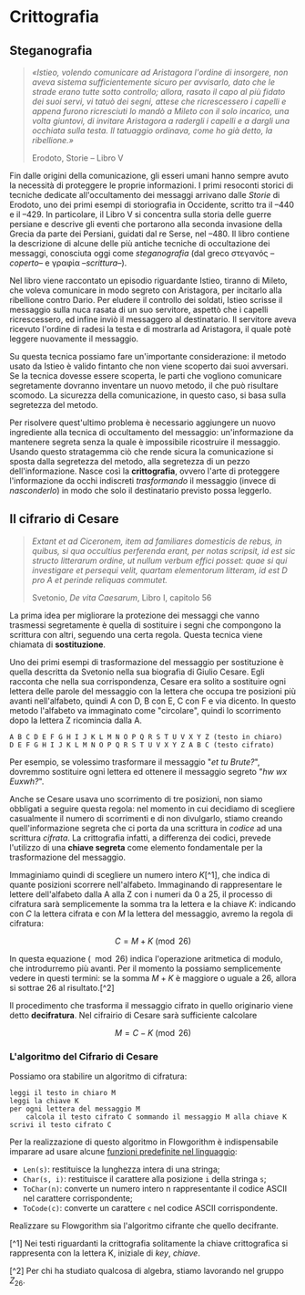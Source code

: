 # Crittografia

## Steganografia
>_«Istieo, volendo comunicare ad Aristagora l'ordine di insorgere, non aveva sistema sufficientemente sicuro per avvisarlo, dato che le strade erano tutte sotto controllo; allora, rasato il capo al più fidato dei suoi servi, vi tatuò dei segni, attese che ricrescessero i capelli e appena furono ricresciuti lo mandò a Mileto con il solo incarico, una volta giuntovi, di invitare Aristagora a radergli i capelli e a dargli una occhiata sulla testa. Il tatuaggio ordinava, come ho già detto, la ribellione.»_
> 
> Erodoto, Storie – Libro V

Fin dalle origini della comunicazione, gli esseri umani hanno sempre avuto la necessità di proteggere le proprie informazioni. I primi resoconti storici di tecniche dedicate all'occultamento dei messaggi arrivano dalle _Storie_ di Erodoto, uno dei primi esempi di storiografia in Occidente, scritto tra il –440 e il –429. In particolare, il Libro V si concentra sulla storia delle guerre persiane e descrive gli eventi che portarono alla seconda invasione della Grecia da parte dei Persiani, guidati dal re Serse, nel –480. Il libro contiene la descrizione di alcune delle più antiche tecniche di occultazione dei messaggi, conosciuta oggi come _steganografia_ (dal greco στεγανός –_coperto_– e γραφία –_scrittura_–).

Nel libro viene raccontato un episodio riguardante Istieo, tiranno di Mileto, che voleva comunicare in modo segreto con Aristagora, per incitarlo alla ribellione contro Dario. Per eludere il controllo dei soldati, Istieo scrisse il messaggio sulla nuca rasata di un suo servitore, aspettò che i capelli ricrescessero, ed infine inviò il messaggero al destinatario. Il servitore aveva ricevuto l'ordine di radesi la testa e di mostrarla ad Aristagora, il quale potè leggere nuovamente il messaggio.

Su questa tecnica possiamo fare un'importante considerazione: il metodo usato da Istieo è valido fintanto che non viene scoperto dai suoi avversari. Se la tecnica dovesse essere scoperta, le parti che vogliono comunicare segretamente dovranno inventare un nuovo metodo, il che può risultare scomodo. La sicurezza della comunicazione, in questo caso, si basa sulla segretezza del metodo. 

Per risolvere quest'ultimo problema è necessario aggiungere un nuovo ingrediente alla tecnica di occultamento del messaggio: un'informazione da mantenere segreta senza la quale è impossibile ricostruire il messaggio. Usando questo stratagemma ciò che rende sicura la comunicazione si sposta dalla segretezza del metodo, alla segretezza di un pezzo dell'informazione. Nasce così la **crittografia**, ovvero l'arte di proteggere l'informazione da occhi indiscreti _trasformando_ il messaggio (invece di _nasconderlo_) in modo che solo il destinatario previsto possa leggerlo.

## Il cifrario di Cesare

> _Extant et ad Ciceronem, item ad familiares domesticis de rebus, in quibus, si qua occultius perferenda erant, per notas scripsit, id est sic structo litterarum ordine, ut nullum verbum effici posset: quae si qui investigare et persequi velit, quartam elementorum litteram, id est D pro A et perinde reliquas commutet._
> 
> Svetonio, _De vita Caesarum_, Libro I, capitolo 56

La prima idea per migliorare la protezione dei messaggi che vanno trasmessi segretamente è quella di sostituire i segni che compongono la scrittura con altri, seguendo una certa regola. Questa tecnica viene chiamata di **sostituzione**.

Uno dei primi esempi di trasformazione del messaggio per sostituzione è quella descritta da Svetonio nella sua biografia di Giulio Cesare. Egli racconta che nella sua corrispondenza, Cesare era solito a sostituire ogni lettera delle parole del messaggio con la lettera che occupa tre posizioni più avanti nell'alfabeto, quindi A con D, B con E, C con F e via dicento. In questo metodo l'alfabeto va immaginato come "circolare", quindi lo scorrimento dopo la lettera Z ricomincia dalla A.

```
A B C D E F G H I J K L M N O P Q R S T U V X Y Z (testo in chiaro)
D E F G H I J K L M N O P Q R S T U V X Y Z A B C (testo cifrato)
```
Per esempio, se volessimo trasformare il messaggio "_et tu Brute?_", dovremmo sostituire ogni lettera ed ottenere il messaggio segreto "_hw wx Euxwh?_".

Anche se Cesare usava uno scorrimento di tre posizioni, non siamo obbligati a seguire questa regola: nel momento in cui decidiamo di scegliere casualmente il numero di scorrimenti e di non divulgarlo, stiamo creando quell'informazione segreta che ci porta da una scrittura in _codice_ ad una scrittura _cifrata_. La crittografia infatti, a differenza dei codici, prevede l'utilizzo di una **chiave segreta** come elemento fondamentale per la trasformazione del messaggio.

Immaginiamo quindi di scegliere un numero intero $K$[^1], che indica di quante posizioni scorrere nell'alfabeto. Immaginando di rappresentare le lettere dell'alfabeto dalla A alla Z con i numeri da 0 a 25, il processo di cifratura sarà semplicemente la somma tra la lettera e la chiave $K$: indicando con $C$ la lettera cifrata e con $M$ la lettera del messaggio, avremo la regola di cifratura:

$$ C = M + K \pmod{26} $$

In questa equazione $(\mod{26})$ indica l'operazione aritmetica di modulo, che introdurremo più avanti. Per il momento la possiamo semplicemente vedere in questi termini: se la somma $M + K$ è maggiore o uguale a 26, allora si sottrae 26 al risultato.[^2]

Il procedimento che trasforma il messaggio cifrato in quello originario viene detto **decifratura**. Nel cifrairio di Cesare sarà sufficiente calcolare

$$ M = C - K \pmod{26} $$

### L'algoritmo del Cifrario di Cesare
Possiamo ora stabilire un algoritmo di cifratura:

```
leggi il testo in chiaro M
leggi la chiave K
per ogni lettera del messaggio M
    calcola il testo cifrato C sommando il messaggio M alla chiave K
scrivi il testo cifrato C 
```
Per la realizzazione di questo algoritmo in Flowgorithm è indispensabile imparare ad usare alcune [funzioni predefinite nel linguaggio](http://www.flowgorithm.org/documentation/intrinsic-functions.html):
* `Len(s)`: restituisce la lunghezza intera di una stringa;
* `Char(s, i)`: restituisce il carattere alla posizione `i` della stringa `s`;
* `ToChar(n)`: converte un numero intero n rappresentante il codice ASCII nel carattere corrispondente;
* `ToCode(c)`: converte un carattere `c` nel codice ASCII corrispondente.

Realizzare su Flowgorithm sia l'algoritmo cifrante che quello decifrante.

[^1] Nei testi riguardanti la crittografia solitamente la chiave crittografica si rappresenta con la lettera K, iniziale di _key_, _chiave_.

[^2] Per chi ha studiato qualcosa di algebra, stiamo lavorando nel gruppo $Z_{26}$.